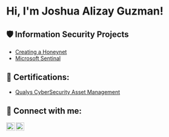 <h1>Hi, I'm Joshua Alizay Guzman! <a href="https://www.linkedin.com/in/guzmanjoshua/"> </a>
 
<h2>🛡️ Information Security Projects</h2>
 
- [Creating a Honeynet](Link)
- [Microsoft Sentinal](LInk)
  
<h2>📜 Certifications:</h2>
 
  - [Qualys CyberSecurity Asset Management](Link)
    
<h2> 🤳 Connect with me:</h2>
 
<img align="left" alt="yourname | Twitter" width="22px" src="https://cdn.jsdelivr.net/npm/simple-icons@v3/icons/twitter.svg" />
<img align="left" alt="yourname | LinkedIn" width="22px" src="https://www.linkedin.com/in/guzmanjoshua/" />
 
[X]: https://X.com/
[linkedin]: https://www.linkedin.com/in/guzmanjoshua/
